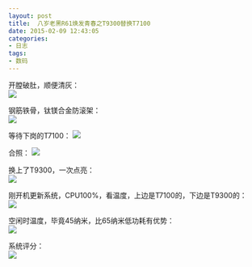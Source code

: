 ```yaml
---
layout: post
title: 	八岁老黑R61焕发青春之T9300替换T7100
date: 2015-02-09 12:43:05
categories:
- 日志
tags:
- 数码
---
```


开膛破肚，顺便清灰：    
![](http://i1328.photobucket.com/albums/w532/xwlogic/IMG_20150209_100519975_zps2e547b97.jpg)    

钢筋铁骨，钛镁合金防滚架：    
![](http://i1328.photobucket.com/albums/w532/xwlogic/IMG_20150209_133611335_zpsa72faf89.jpg)    

等待下岗的T7100：
![](http://i1328.photobucket.com/albums/w532/xwlogic/IMG_20150209_133647680_HDR_zps2b6f197b.jpg)    

合照：
![](http://i1328.photobucket.com/albums/w532/xwlogic/IMG_20150209_162259905_zps7b9e11e5.jpg)    

换上了T9300，一次点亮：    
![](http://i1328.photobucket.com/albums/w532/xwlogic/a_zpsa995c6ac.png)  

刚开机更新系统，CPU100%，看温度，上边是T7100的，下边是T9300的：  
![](http://i1328.photobucket.com/albums/w532/xwlogic/2_zpse929f86f.png)  

空闲时温度，毕竟45纳米，比65纳米低功耗有优势：    
![](http://i1328.photobucket.com/albums/w532/xwlogic/65E068079898_zps744010f9.png)

系统评分：    
![](http://i1328.photobucket.com/albums/w532/xwlogic/65E068079898_zps2bd78bc7.png)
